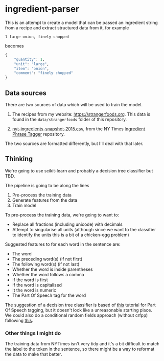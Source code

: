 # ingredient-parser

This is an attempt to create a model that can be passed an ingredient string from a recipe and extract structured data from it, for example

```
1 large onion, finely chopped
```

becomes

```python
{
    "quantity": 1,
    "unit": "large",
    "item": "onion",
    "comment": "finely chopped"
}
```
## Data sources

There are two sources of data which will be used to train the model.

1. The recipes from my website: https://strangerfoods.org. This data is found in the ```data/strangerfoods``` folder of this repository.

2. [nyt-ingredients-snapshot-2015.csv](https://github.com/nytimes/ingredient-phrase-tagger/blob/master/nyt-ingredients-snapshot-2015.csv), from the NY Times [Ingredient Phrase Tagger](https://github.com/NYTimes/ingredient-phrase-tagger) repository.

The two sources are formatted differently, but I'll deal with that later.

## Thinking

We're going to use scikit-learn and probably a decision tree classifier but TBD.

The pipeline is going to be along the lines

1. Pre-process the training data
2. Generate features from the data
3. Train model

To pre-process the training data, we're going to want to:

* Replace all fractions (including unicode) with decimals
* Attempt to singularise all units (although since we want to the classifier to identify the units this is a bit of a chicken-egg problem)

Suggested features to for each word in the sentence are:

* The word
* The preceding word(s) (if not first)
* The following word(s) (if not last)
* Whether the word is inside parentheses
* Whether the word follows a comma
* If the word is first
* If the word is capitalised
* It the word is numeric
* The Part Of Speech tag for the word

The suggestion of a decision tree classifier is based of [this](https://nlpforhackers.io/training-pos-tagger/) tutorial for Part Of Speech tagging, but it doesn't look like a unreasonable starting place. 
We could also do a conditional random fields approach (without crfpp) following [this](https://nlpforhackers.io/crf-pos-tagger/).

### Other things I might do

The training data from NYTimes isn't very tidy and it's a bit difficult to match the label to the token in the sentence, so there might be a way to reformat the data to make that better.



